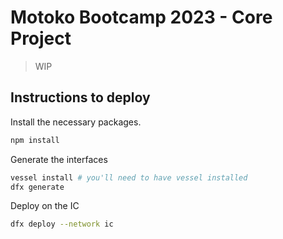 # Motoko Bootcamp 2023 - Core Project

> WIP

## Instructions to deploy

Install the necessary packages.

```bash
npm install
```

Generate the interfaces

```bash
vessel install # you'll need to have vessel installed
dfx generate
```

Deploy on the IC

```bash
dfx deploy --network ic
```
